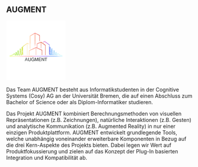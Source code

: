 ## AUGMENT

<p class="logo"><img src="assets/img/augment.png" /></p>

Das Team AUGMENT besteht aus Informatikstudenten in der Cognitive Systems (Cosy) AG an der Universität Bremen, die auf einen Abschluss zum Bachelor of Science oder als Diplom-Informatiker studieren.

Das Projekt AUGMENT kombiniert Berechnungsmethoden von visuellen Repräsentationen (z.B. Zeichnungen), natürliche Interaktionen (z.B. Gesten) und analytische Kommunikation (z.B. Augmented Reality) in nur einer einzigen Produktplattform. AUGMENT entwickelt grundlegende Tools, welche unabhängig voneinander erweiterbare Komponenten in Bezug auf die drei Kern-Aspekte des Projekts bieten. Dabei legen wir Wert auf Produktfokussierung und zielen auf das Konzept der Plug-In basierten Integration und Kompatibilität ab.
